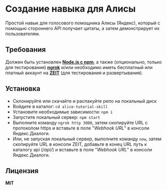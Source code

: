 # Создание навыка для Алисы
Простой навык для голосового помощника Алисы (Яндекс), который с помощью стороннего API получает цитаты, а затем демонстрирует их пользователям.

## Требования
Должен быть установлен [**Node.js с npm**](https://nodejs.org/en/), а также (опционально, только для тестирования) [**ngrok**](https://ngrok.com/) и/или необходимо иметь бесплатный или платный аккаунт на [**ZEIT**](https://zeit.co/home) (для тестирования и развертывания). 

## Установка
* Склонируйте или скачайте и распакуйте репо на локальный диск
* Войдите в каталог: `cd alice-tutorial-skill`
* Установите необходимые зависимости: `npm i`
* Запустите локальный сервер: `npm start`
* Выполните команду `ngrok http 3000`, затем скопируйте URL с протоколом https и вставьте в поле "*Webhook URL*" в консоли Яндекс.Диалоги.
* Или, не запуская локальный сервер, выполните команду `now`, затем скопируйте URL в консоли ZEIT, добавьте в конец URL путь к каталогу api (*/api/*) и вставьте в поле "*Webhook URL*" в консоли Яндекс.Диалоги.

## Лицензия
**MIT**
 
